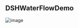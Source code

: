 ## DSHWaterFlowDemo

![image](https://github.com/dushihao/DSHWaterFlowDemo/blob/master/DSHWaterFlowDemo/Kapture%202019-03-08%20at%209.52.03.gif)
